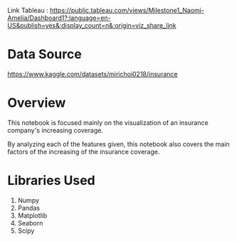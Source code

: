 Link Tableau : https://public.tableau.com/views/Milestone1_Naomi-Amelia/Dashboard1?:language=en-US&publish=yes&:display_count=n&:origin=viz_share_link

# Data Source

https://www.kaggle.com/datasets/mirichoi0218/insurance

# Overview

This notebook is focused mainly on the visualization of an insurance company's increasing coverage. 

By analyzing each of the features given, this notebook also covers the main factors of the increasing of the insurance coverage. 

# Libraries Used

1. Numpy
2. Pandas
3. Matplotlib
4. Seaborn
5. Scipy
